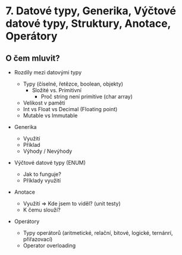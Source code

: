# 7. Datové typy, Generika, Výčtové datové typy, Struktury, Anotace, Operátory

## O čem mluvit?

- Rozdíly mezi datovými typy
  - Typy (číselné, řetězce, boolean, objekty)
    - Složité vs. Primitivní
        - Proč string není primitive (char array)
  - Velikost v paměti
  - Int vs Float vs Decimal (Floating point)
  - Mutable vs Immutable
  
- Generika
  - Využití
  - Příklad
  - Výhody / Nevýhody

- Výčtové datové typy (ENUM)
  - Jak to funguje?
  - Příklady využití

- Anotace 
  - Využití => Kde jsem to viděl? (unit testy)
  - K čemu slouží?
 
- Operátory
    - Typy operátorů (aritmetické, relační, bitové, logické, ternánrí, přiřazovací)
    - Operator overloading
  
  
  
  
  
